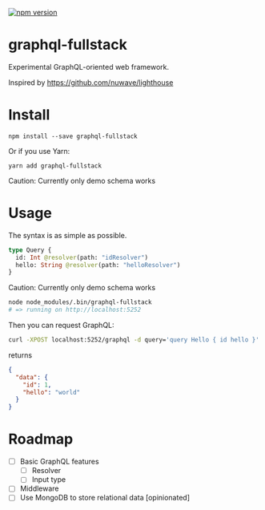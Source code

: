 [![npm version](https://badge.fury.io/js/graphql-fullstack.svg)](https://badge.fury.io/js/graphql-fullstack)

# graphql-fullstack

Experimental GraphQL-oriented web framework.

Inspired by https://github.com/nuwave/lighthouse

# Install

```
npm install --save graphql-fullstack
```

Or if you use Yarn:

```
yarn add graphql-fullstack
```

Caution: Currently only demo schema works

# Usage

The syntax is as simple as possible.

```graphql
type Query {
  id: Int @resolver(path: "idResolver")
  hello: String @resolver(path: "helloResolver")
}
```

Caution: Currently only demo schema works

```sh
node node_modules/.bin/graphql-fullstack
# => running on http://localhost:5252
```

Then you can request GraphQL:

```sh
curl -XPOST localhost:5252/graphql -d query='query Hello { id hello }'
```

returns

```json
{
  "data": {
    "id": 1,
    "hello": "world"
  }
}
```

# Roadmap

- [ ] Basic GraphQL features
  - [ ] Resolver
  - [ ] Input type
- [ ] Middleware
- [ ] Use MongoDB to store relational data [opinionated]
